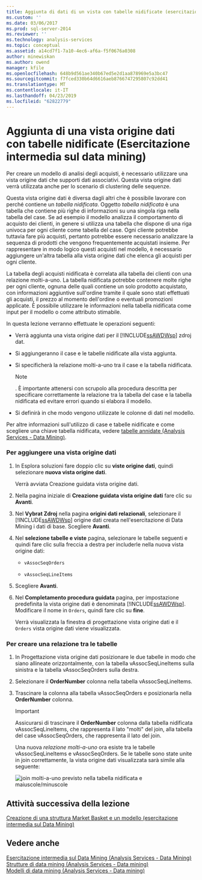 ```yaml
---
title: Aggiunta di dati di un vista con tabelle nidificate (esercitazione intermedia di Data Mining) di origine | Microsoft Docs
ms.custom: ''
ms.date: 03/06/2017
ms.prod: sql-server-2014
ms.reviewer: ''
ms.technology: analysis-services
ms.topic: conceptual
ms.assetid: a14cd7f1-7a10-4ec6-af6a-f5f0676a0308
author: minewiskan
ms.author: owend
manager: kfile
ms.openlocfilehash: 648b9d561ae340b67ed5e2d1aa878969e5a3bc47
ms.sourcegitcommit: f7fced330b64d6616aeb8766747295807c92dd41
ms.translationtype: MT
ms.contentlocale: it-IT
ms.lasthandoff: 04/23/2019
ms.locfileid: "62822779"
---
```

# <a name="adding-a-data-source-view-with-nested-tables-intermediate-data-mining-tutorial"></a>Aggiunta di una vista origine dati con tabelle nidificate (Esercitazione intermedia sul data mining)
  Per creare un modello di analisi degli acquisti, è necessario utilizzare una vista origine dati che supporti dati associativi. Questa vista origine dati verrà utilizzata anche per lo scenario di clustering delle sequenze.  
  
 Questa vista origine dati è diversa dagli altri che è possibile lavorare con perché contiene un *tabella nidificata*. Oggetto *tabella nidificata* è una tabella che contiene più righe di informazioni su una singola riga nella tabella del case. Se ad esempio il modello analizza il comportamento di acquisto dei clienti, in genere si utilizza una tabella che dispone di una riga univoca per ogni cliente come tabella del case. Ogni cliente potrebbe tuttavia fare più acquisti, pertanto potrebbe essere necessario analizzare la sequenza di prodotti che vengono frequentemente acquistati insieme. Per rappresentare in modo logico questi acquisti nel modello, è necessario aggiungere un'altra tabella alla vista origine dati che elenca gli acquisti per ogni cliente.  
  
 La tabella degli acquisti nidificata è correlata alla tabella dei clienti con una relazione molti-a-uno. La tabella nidificata potrebbe contenere molte righe per ogni cliente, ognuna delle quali contiene un solo prodotto acquistato, con informazioni aggiuntive sull'ordine tramite il quale sono stati effettuati gli acquisti, il prezzo al momento dell'ordine o eventuali promozioni applicate. È possibile utilizzare le informazioni nella tabella nidificata come input per il modello o come attributo stimabile.  
  
 In questa lezione verranno effettuate le operazioni seguenti:  
  
-   Verrà aggiunta una vista origine dati per il [!INCLUDE[ssAWDWsp](../includes/ssawdwsp-md.md)] zdroj dat.  
  
-   Si aggiungeranno il case e le tabelle nidificate alla vista aggiunta.  
  
-   Si specificherà la relazione molti-a-uno tra il case e la tabella nidificata.  
  
    > [!NOTE]  
    >  . È importante attenersi con scrupolo alla procedura descritta per specificare correttamente la relazione tra la tabella del case e la tabella nidificata ed evitare errori quando si elabora il modello.  
  
-   Si definirà in che modo vengono utilizzate le colonne di dati nel modello.  
  
 Per altre informazioni sull'utilizzo di case e tabelle nidificate e come scegliere una chiave tabella nidificata, vedere [tabelle annidate &#40;Analysis Services - Data Mining&#41;](../../2014/analysis-services/data-mining/nested-tables-analysis-services-data-mining.md).  
  
### <a name="to-add-a-data-source-view"></a>Per aggiungere una vista origine dati  
  
1.  In Esplora soluzioni fare doppio clic su **viste origine dati**, quindi selezionare **nuova vista origine dati**.  
  
     Verrà avviata Creazione guidata vista origine dati.  
  
2.  Nella pagina iniziale di **Creazione guidata vista origine dati** fare clic su **Avanti**.  
  
3.  Nel **Vybrat Zdroj** nella pagina **origini dati relazionali**, selezionare il [!INCLUDE[ssAWDWsp](../includes/ssawdwsp-md.md)] origine dati creata nell'esercitazione di Data Mining i dati di base. Scegliere **Avanti**.  
  
4.  Nel **selezione tabelle e viste** pagina, selezionare le tabelle seguenti e quindi fare clic sulla freccia a destra per includerle nella nuova vista origine dati:  
  
    -   `vAssocSeqOrders`  
  
    -   `vAssocSeqLineItems`  
  
5.  Scegliere **Avanti**.  
  
6.  Nel **Completamento procedura guidata** pagina, per impostazione predefinita la vista origine dati è denominata [!INCLUDE[ssAWDWsp](../includes/ssawdwsp-md.md)]. Modificare il nome in `Orders`, quindi fare clic su **fine**.  
  
     Verrà visualizzata la finestra di progettazione vista origine dati e il `Orders` vista origine dati viene visualizzata.  
  
### <a name="to-create-a-relationship-between-tables"></a>Per creare una relazione tra le tabelle  
  
1.  In Progettazione vista origine dati posizionare le due tabelle in modo che siano allineate orizzontalmente, con la tabella vAssocSeqLineItems sulla sinistra e la tabella vAssocSeqOrders sulla destra.  
  
2.  Selezionare il **OrderNumber** colonna nella tabella vAssocSeqLineItems.  
  
3.  Trascinare la colonna alla tabella vAssocSeqOrders e posizionarla nella **OrderNumber** colonna.  
  
    > [!IMPORTANT]  
    >  Assicurarsi di trascinare il **OrderNumber** colonna dalla tabella nidificata vAssocSeqLineItems, che rappresenta il lato "molti" del join, alla tabella del case vAssocSeqOrders, che rappresenta il lato del join.  
  
     Una nuova *relazione molti-a-uno* ora esiste tra le tabelle vAssocSeqLineItems e vAssocSeqOrders. Se le tabelle sono state unite in join correttamente, la vista origine dati visualizzata sarà simile alla seguente:  
  
     ![join molti-a-uno previsto nella tabella nidificata e maiuscole/minuscole](../../2014/tutorials/media/dsv-nestedjoin-illustration.gif "join molti-a-uno previsto nella tabella nidificata e maiuscole/minuscole")  
  
## <a name="next-task-in-lesson"></a>Attività successiva della lezione  
 [Creazione di una struttura Market Basket e un modello &#40;esercitazione intermedia sul Data Mining&#41;](../../2014/tutorials/creating-a-market-basket-structure-and-model-intermediate-data-mining-tutorial.md)  
  
## <a name="see-also"></a>Vedere anche  
 [Esercitazione intermedia sul Data Mining &#40;Analysis Services - Data Mining&#41;](../../2014/tutorials/intermediate-data-mining-tutorial-analysis-services-data-mining.md)   
 [Strutture di data mining &#40;Analysis Services - Data mining&#41;](../../2014/analysis-services/data-mining/mining-structures-analysis-services-data-mining.md)   
 [Modelli di data mining &#40;Analysis Services - Data mining&#41;](../../2014/analysis-services/data-mining/mining-models-analysis-services-data-mining.md)  
  
  

